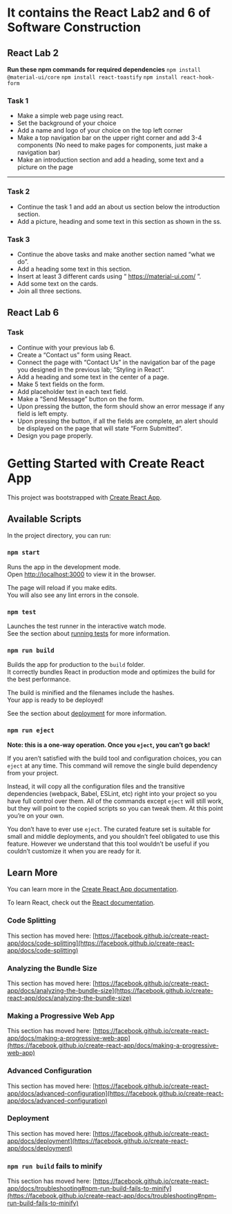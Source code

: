 # It contains the React Lab2 and 6 of Software Construction
## React Lab 2

**Run these npm commands for required dependencies**
`npm install @material-ui/core`
`npm install react-toastify`
`npm install react-hook-form`

### Task 1
- Make a simple web page using react.
- Set the background of your choice
- Add a name and logo of your choice on the top left corner
- Make a top navigation bar on the upper right corner and add 3-4 components (No need to make pages for components, just make a navigation bar)
- Make an introduction section and add a heading, some text and a picture on the page

-----------

### Task 2
-  Continue the task 1 and add an about us section below the introduction section.
-  Add a picture, heading and some text in this section as shown in the ss.

### Task 3

- Continue the above tasks and make another section named “what we do”.
- Add a heading some text in this section.
- Insert at least 3 different cards using “ https://material-ui.com/ ”.
- Add some text on the cards.
- Join all three sections.

## React Lab 6
### Task

- Continue with your previous lab 6.
- Create a “Contact us” form using React.
- Connect the page with “Contact Us” in the navigation bar of the page you designed in the previous lab; “Styling in React”.
- Add a heading and some text in the center of a page.
- Make 5 text fields on the form.
- Add placeholder text in each text field.
- Make a “Send Message” button on the form.
- Upon pressing the button, the form should show an error message if any field is left empty.
- Upon pressing the button, if all the fields are complete, an alert should be displayed on the page that will state “Form Submitted”.
- Design you page properly.


# Getting Started with Create React App

This project was bootstrapped with [Create React App](https://github.com/facebook/create-react-app).

## Available Scripts

In the project directory, you can run:

### `npm start`

Runs the app in the development mode.\
Open [http://localhost:3000](http://localhost:3000) to view it in the browser.

The page will reload if you make edits.\
You will also see any lint errors in the console.

### `npm test`

Launches the test runner in the interactive watch mode.\
See the section about [running tests](https://facebook.github.io/create-react-app/docs/running-tests) for more information.

### `npm run build`

Builds the app for production to the `build` folder.\
It correctly bundles React in production mode and optimizes the build for the best performance.

The build is minified and the filenames include the hashes.\
Your app is ready to be deployed!

See the section about [deployment](https://facebook.github.io/create-react-app/docs/deployment) for more information.

### `npm run eject`

**Note: this is a one-way operation. Once you `eject`, you can’t go back!**

If you aren’t satisfied with the build tool and configuration choices, you can `eject` at any time. This command will remove the single build dependency from your project.

Instead, it will copy all the configuration files and the transitive dependencies (webpack, Babel, ESLint, etc) right into your project so you have full control over them. All of the commands except `eject` will still work, but they will point to the copied scripts so you can tweak them. At this point you’re on your own.

You don’t have to ever use `eject`. The curated feature set is suitable for small and middle deployments, and you shouldn’t feel obligated to use this feature. However we understand that this tool wouldn’t be useful if you couldn’t customize it when you are ready for it.

## Learn More

You can learn more in the [Create React App documentation](https://facebook.github.io/create-react-app/docs/getting-started).

To learn React, check out the [React documentation](https://reactjs.org/).

### Code Splitting

This section has moved here: [https://facebook.github.io/create-react-app/docs/code-splitting](https://facebook.github.io/create-react-app/docs/code-splitting)

### Analyzing the Bundle Size

This section has moved here: [https://facebook.github.io/create-react-app/docs/analyzing-the-bundle-size](https://facebook.github.io/create-react-app/docs/analyzing-the-bundle-size)

### Making a Progressive Web App

This section has moved here: [https://facebook.github.io/create-react-app/docs/making-a-progressive-web-app](https://facebook.github.io/create-react-app/docs/making-a-progressive-web-app)

### Advanced Configuration

This section has moved here: [https://facebook.github.io/create-react-app/docs/advanced-configuration](https://facebook.github.io/create-react-app/docs/advanced-configuration)

### Deployment

This section has moved here: [https://facebook.github.io/create-react-app/docs/deployment](https://facebook.github.io/create-react-app/docs/deployment)

### `npm run build` fails to minify

This section has moved here: [https://facebook.github.io/create-react-app/docs/troubleshooting#npm-run-build-fails-to-minify](https://facebook.github.io/create-react-app/docs/troubleshooting#npm-run-build-fails-to-minify)
